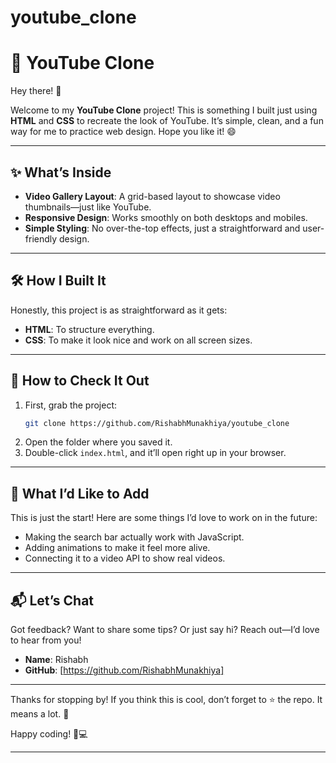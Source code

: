 # youtube_clone

# 🎥 YouTube Clone  

Hey there! 👋  

Welcome to my **YouTube Clone** project! This is something I built just using **HTML** and **CSS** to recreate the look of YouTube. It’s simple, clean, and a fun way for me to practice web design. Hope you like it! 😄  

---

## ✨ What’s Inside  

- **Video Gallery Layout**: A grid-based layout to showcase video thumbnails—just like YouTube.  
- **Responsive Design**: Works smoothly on both desktops and mobiles.  
- **Simple Styling**: No over-the-top effects, just a straightforward and user-friendly design.  

---

## 🛠️ How I Built It  

Honestly, this project is as straightforward as it gets:  
- **HTML**: To structure everything.  
- **CSS**: To make it look nice and work on all screen sizes.  

---

## 🚀 How to Check It Out  

1. First, grab the project:  
   ```bash
   git clone https://github.com/RishabhMunakhiya/youtube_clone
   ```  
2. Open the folder where you saved it.  
3. Double-click `index.html`, and it’ll open right up in your browser.  

---

## 🌱 What I’d Like to Add  

This is just the start! Here are some things I’d love to work on in the future:  
- Making the search bar actually work with JavaScript.  
- Adding animations to make it feel more alive.  
- Connecting it to a video API to show real videos.  

---


## 📬 Let’s Chat  

Got feedback? Want to share some tips? Or just say hi? Reach out—I’d love to hear from you!  
- **Name**: Rishabh  
- **GitHub**: [https://github.com/RishabhMunakhiya]  

---

Thanks for stopping by! If you think this is cool, don’t forget to ⭐ the repo. It means a lot. 🥰  

Happy coding! 🚀💻  

--- 


